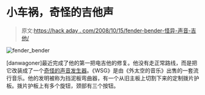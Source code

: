 # 小车祸，奇怪的吉他声

> 原文:[https://hack aday . com/2008/10/15/fender-bender-怪异-声音-吉他/](https://hackaday.com/2008/10/15/fender-bender-weird-sound-guitar/)

![](../Images/8af89a5536e17b2faee1a1150b158caf.png "fender_bender")

[danwagoner]最近完成了他的第一把电吉他的修复。他没有走正常路线，而是把它改装成了一个[奇怪的声音发生器](http://musicfromouterspace.com/analogsynth/YOUR_FIRST_SYNTH/WSG_Reborn/WEIRDSOUNDGENERATORREBORN.html)。《WSG》是由《外太空的音乐》出售的一套流行音乐。他的发明被称为挡泥板弯曲器，有一个从旧主板上切割下来的定制拨片护板。拨片护板上有多个旋钮，颈部有三个按钮。